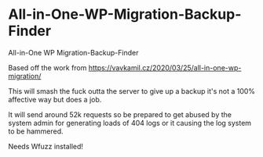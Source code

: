 # All-in-One-WP-Migration-Backup-Finder
All-in-One WP Migration-Backup-Finder

Based off the work from https://vavkamil.cz/2020/03/25/all-in-one-wp-migration/

This will smash the fuck outta the server to give up a backup it's not a 100% affective way but does a job.

It will send around 52k requests so be prepared to get abused by the system admin for generating loads of 404 logs or it causing the log system to be hammered.


Needs Wfuzz installed!
